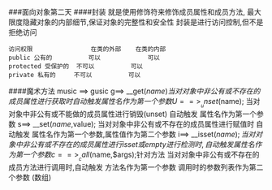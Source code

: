 ###面向对象第二天
####封装
	就是使用修饰符来修饰成员属性和成员方法,
	最大限度隐藏对象的内部细节,保证对象的完整性和安全性
	封装是进行访问控制,但不是拒绝访问

	访问权限				在类的外部    在类的内部
	public 公有的  		可以	           可以
	protected 受保护的 	不可以          可以
	private 私有的		不可以          可以

####魔术方法
	music ==>  gusic
	g==> __get($name)
		当对对象中非公有或不存在的成员属性进行获取时 自动触发
		属性名作为第一个参数
	U==> __unset($name);
		当对对象中非公有或不能做的成员属性进行销毁(unset) 自动触发
		属性名作为第一个参数
	s==> __set($name,$value);
		当对对象中非公有或不存在的成员属性进行赋值时 自动触发
		属性名作为第一个参数,属性值作为第二个参数
	i==> __isset($name);
		当对对象中非公有或不存在的成员属性进行isset或empty进行检测时,自动触发
		属性名作为第一个参数
	c==> __call($name,$args);针对方法
		当对对象中非公有或不存在的成员方法进行调用时,自动触发
		方法名作为第一个参数
		调用时的参数列表作为第二个参数 (数组)
	
	
